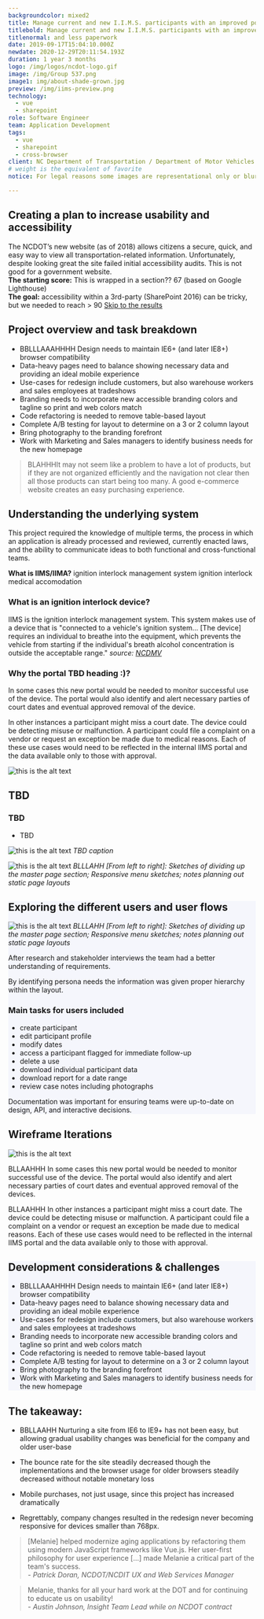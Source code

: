 ```yaml
---
backgroundcolor: mixed2
title: Manage current and new I.I.M.S. participants with an improved portal and less paperwork
titlebold: Manage current and new I.I.M.S. participants with an improved portal 
titlenormal: and less paperwork
date: 2019-09-17T15:04:10.000Z
newdate: 2020-12-29T20:11:54.193Z
duration: 1 year 3 months
logo: /img/logos/ncdot-logo.gif
image: /img/Group 537.png
image1: img/about-shade-grown.jpg
preview: /img/iims-preview.png
technology:
  - vue
  - sharepoint
role: Software Engineer
team: Application Development
tags:
  - vue
  - sharepoint
  - cross-browser
client: NC Department of Transportation / Department of Motor Vehicles
# weight is the equivalent of favorite
notice: For legal reasons some images are representational only or blurred

---
```


<!-- <section class="inner-wrap content">

<div class="first">

## Transforming a complex process into a powerful digital workflow impacting thousands
Imagine a stack of physical applications, encompassing a year’s worth of unentered data for several hundred NC citizens, all waiting to be approved for a small device that would allow them to drive and continue life normally after a DUI. Now imagine that paperwork backlog is six years worth of pending applications.

### The challenge 
The current NCDMV system was not built for the number of active and archived participants. The time needed to add new recipients to the database, edit, manage their status, curate documentation, and maintain the data on the legacy system caused a backlog of issues.

![this is the alt text](/img/dmv-news-small.jpg "Title is optional")
*source: [cbs17.com](https://www.cbs17.com/news/nc-dmv-backlog-allowed-drivers-on-the-road-who-shouldnt-have-been/)*

A new internal portal was needed so NCDMV employees could access and process participant and vendor data for hundreds of thousands of citizens, efficiently and securely.

**The goal BLAHHH accessibility within a 3rd-party (SharePoint 2016) can be tricky, but 
we needed to reach > 90  

[Skip to the results](post/ncdot-voma/#the-takeaway)

<div>

</section>

<section>
     






</section>






![this is the alt text](/img/voma-cupcake.jpg "Title is optional")
*BLLLAHH celebration cupcake*

 -->

<section>

<div class="inner-wrap content">

<div class="first">

  ## Creating a plan to increase usability and accessibility
  The NCDOT’s new website (as of 2018) allows citizens a secure, quick, and easy way to view all transportation-related information. Unfortunately, despite looking great the site failed initial accessibility audits. This is not good for a government website.
  <br>
  **The starting score:** This is wrapped in a section?? 67 (based on Google Lighthouse)
  <br>
  **The goal:** accessibility within a 3rd-party (SharePoint 2016) can be tricky, but 
  we needed to reach > 90
  [Skip to the results](post/ncdot-voma/#final)

</div>
<div class="div2"> 

## Project overview and task breakdown 

- BBLLLAAAHHHH Design needs to maintain IE6+ (and later IE8+) browser compatibility
- Data-heavy pages need to balance showing necessary data and providing an ideal mobile experience
- Use-cases for redesign include customers, but also warehouse workers and sales employees at tradeshows
- Branding needs to incorporate new accessible branding colors and tagline so print and web colors match
- Code refactoring is needed to remove table-based layout
- Complete A/B testing for layout to determine on a 3 or 2 column layout
- Bring photography to the branding forefront
- Work with Marketing and Sales managers to identify business needs for the new homepage 

</div>

  > BLAHHHIt may not seem like a problem to have a lot of products, but if they are not organized efficiently and the navigation not clear then all those products can start being too many. A good e-commerce website creates an easy purchasing experience.

</div>

</section>

<section class="fullwidth purple">

<div class="inner-wrap">

<div class="newcontent">

  ## Understanding the underlying system

  <div>

  This project required the knowledge of multiple terms, the process in which an application is already processed and reviewed, currently enacted laws, and the ability to communicate ideas to both functional and cross-functional teams.

  **What is IIMS/IIMA?**
  ignition interlock management system
  ignition interlock medical accomodation

  ### What is an ignition interlock device?

  IIMS is the ignition interlock management system. This system makes use of a device that is "connected to a vehicle's ignition system... [The device] requires an individual to breathe into the equipment, which prevents the vehicle from starting if the individual's breath alcohol concentration is outside the acceptable range."
  *source: [NCDMV](https://www.ncdot.gov/dmv/license-id/license-suspension/Pages/ignition-interlock-devices.aspx)*

  ### Why the portal TBD heading :)?

  In some cases this new portal would be needed to monitor successful use of the device. The portal would also identify and alert necessary parties of court dates and eventual approved removal of the device.

  In other instances a participant might miss a court date. The device could be detecting misuse or malfunction. A participant could file a complaint on a vendor or request an exception be made due to medical reasons. Each of these use cases would need to be reflected in the internal IIMS portal and the data available only to those with approval.

  ![this is the alt text](/img/ncdot-display.png "Title is optional")

  </div>

</div>

</div>

</section>

<section>
<div class="inner-wrap content">
<div class="div-1">

  ## TBD

  ### TBD  
  - TBD

</div>
<div class="div-2">

![this is the alt text](/img/voma-sketch3.png "Title is optional")
  *TBD caption*

</div>
<div class="div-3">


![this is the alt text](/img/voma-sketch1.png "Title is optional")
*BLLLAHH [From left to right]:  Sketches of dividing up the master page section; Responsive menu sketches; notes planning out static page layouts*

</div>


</div>
</section>

<section style="background-color: #F5F6FC">
<div class="inner-wrap">

## Exploring the different users and user flows       
![this is the alt text](/img/voma-sketch2.png "Title is optional")
*BLLLAHH [From left to right]:  Sketches of dividing up the master page section; Responsive menu sketches; notes planning out static page layouts*


After research and stakeholder interviews the team had a better understanding of requirements.

By identifying persona needs the information was given proper hierarchy within the layout.

### Main tasks for users included
- create participant
- edit participant profile 
- modify dates
- access a participant flagged for immediate follow-up
- delete a use
- download individual participant data
- download report for a date range
- review case notes including photographs

Documentation was important for ensuring teams were up-to-date on design, API, and interactive decisions. 

</div>
</section>

<section>
<div class="inner-wrap">

## Wireframe Iterations

![this is the alt text](/img/voma-wireframe.png "Title is optional")

BLLAAHHH In some cases this new portal would be needed to monitor successful use of the device. The portal would also identify and alert necessary parties of court dates and eventual approved removal of the devices.

BLLAAHHH In other instances a participant might miss a court date. The device could be detecting misuse or malfunction. A participant could file a complaint on a vendor or request an exception be made due to medical reasons. Each of these use cases would need to be reflected in the internal IIMS portal and the data available only to those with approval.

</div>
</section>

<section style="background-color: #F5F6FC">
<div class="inner-wrap">

  ## Development considerations & challenges

  - BBLLLAAAHHHH Design needs to maintain IE6+ (and later IE8+) browser compatibility
  - Data-heavy pages need to balance showing necessary data and providing an ideal mobile experience
  - Use-cases for redesign include customers, but also warehouse workers and sales employees at tradeshows
  - Branding needs to incorporate new accessible branding colors and tagline so print and web colors match
  - Code refactoring is needed to remove table-based layout
  - Complete A/B testing for layout to determine on a 3 or 2 column layout
  - Bring photography to the branding forefront
  - Work with Marketing and Sales managers to identify business needs for the new homepage 
</div>
</section>

<section id="final" class="takeaway fullwidth">

<div class="inner-wrap">

  ## The takeaway: 
  - BBLLAAHH Nurturing a site from IE6 to IE9+ has not been easy, but allowing gradual 
  usability changes was beneficial for the company and older user-base
    
  - The bounce rate for the site steadily decreased though the implementations and the browser usage for older browsers steadily decreased without notable monetary loss 

  - Mobile purchases, not just usage, since this project has increased dramatically

  - Regrettably, company changes resulted in the redesign never becoming responsive for devices smaller than 768px.

  </div>
  
</section>

<div class="inner-wrap">

  > [Melanie] helped modernize aging applications by refactoring them using modern JavaScript frameworks like Vue.js. Her user-first philosophy for user experience [...] made Melanie a critical part of the team's success.  
  *- Patrick Doran, NCDOT/NCDIT UX and Web Services Manager*

  > Melanie, thanks for all your hard work at the DOT and for continuing to educate us on usability!  
  *- Austin Johnson, Insight Team Lead while on NCDOT contract*

  </div>
